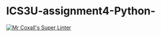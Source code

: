 # ICS3U-assignment4-Python-

[![Mr Coxall's Super Linter](https://github.com/Emmanuel-Fofeyin/ICS3U-assignment4-Pythonj/workflows/Mr%20Coxall's%20Super%20Linter/badge.svg)](https://github.com/Emmanuel-Fofeyin/ICS3U-assignment4-Python/actions/)
